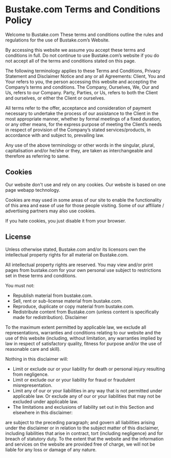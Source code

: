 # Bustake.com Terms and Conditions Policy
Welcome to Bustake.com These terms and conditions outline the rules and regulations for the use of Bustake.com’s Website.


By accessing this website we assume you accept these terms and conditions in full. Do not continue to use Bustake.com’s website if you do not accept all of the terms and conditions stated on this page.

The following terminology applies to these Terms and Conditions, Privacy Statement and Disclaimer Notice and any or all Agreements: Client, You and Your refers to you, the person accessing this website and accepting the Company’s terms and conditions. The Company, Ourselves, We, Our and Us, refers to our Company. Party, Parties, or Us, refers to both the Client and ourselves, or either the Client or ourselves.

All terms refer to the offer, acceptance and consideration of payment necessary to undertake the process of our assistance to the Client in the most appropriate manner, whether by formal meetings of a fixed duration, or any other means, for the express purpose of meeting the Client’s needs in respect of provision of the Company’s stated services/products, in accordance with and subject to, prevailing law.

Any use of the above terminology or other words in the singular, plural, capitalisation and/or he/she or they, are taken as interchangeable and therefore as referring to same.

## Cookies

Our website don't use and rely on any cookies. Our website is based  on one page webapp technology.

Cookies are  may used in some areas of our site to enable the functionality of this area and ease of use for those people visiting. Some of our affiliate / advertising partners may also use cookies.

If you hate cookies, you just disable it from your browser.

## License

Unless otherwise stated, Bustake.com and/or its licensors own the intellectual property rights for all material on Bustake.com.

All intellectual property rights are reserved. You may view and/or print pages from bustake.com for your own personal use subject to restrictions set in these terms and conditions.

You must not:

- Republish material from bustake.com.
- Sell, rent or sub-license material from bustake.com.
- Reproduce, duplicate or copy material from bustake.com.
- Redistribute content from Bustake.com (unless content is specifically made for redistribution).
Disclaimer

To the maximum extent permitted by applicable law, we exclude all representations, warranties and conditions relating to our website and the use of this website (including, without limitation, any warranties implied by law in respect of satisfactory quality, fitness for purpose and/or the use of reasonable care and skill).

Nothing in this disclaimer will:

- Limit or exclude our or your liability for death or personal injury resulting from negligence.
- Limit or exclude our or your liability for fraud or fraudulent misrepresentation.
- Limit any of our or your liabilities in any way that is not permitted under applicable law.
Or exclude any of our or your liabilities that may not be excluded under applicable law.
- The limitations and exclusions of liability set out in this Section and elsewhere in this disclaimer:

are subject to the preceding paragraph; and
govern all liabilities arising under the disclaimer or in relation to the subject matter of this disclaimer, including liabilities that arise in contract, tort (including negligence) and for breach of statutory duty.
To the extent that the website and the information and services on the website are provided free of charge, we will not be liable for any loss or damage of any nature.
